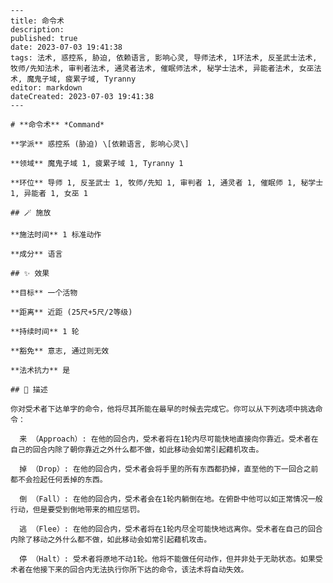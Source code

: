 
    ---
    title: 命令术
    description: 
    published: true
    date: 2023-07-03 19:41:38
    tags: 法术, 惑控系, 胁迫, 依赖语言, 影响心灵, 导师法术, 1环法术, 反圣武士法术, 牧师/先知法术, 审判者法术, 通灵者法术, 催眠师法术, 秘学士法术, 异能者法术, 女巫法术, 魔鬼子域, 疲累子域, Tyranny
    editor: markdown
    dateCreated: 2023-07-03 19:41:38
    ---

    # **命令术** *Command*

    **学派** 惑控系 (胁迫) \[依赖语言, 影响心灵\] 

    **领域** 魔鬼子域 1, 疲累子域 1, Tyranny 1

    **环位** 导师 1, 反圣武士 1, 牧师/先知 1, 审判者 1, 通灵者 1, 催眠师 1, 秘学士 1, 异能者 1, 女巫 1

    ## 🪄 施放

    **施法时间** 1 标准动作

    **成分** 语言

    ## ✨ 效果 

    **目标** 一个活物 

    **距离** 近距 (25尺+5尺/2等级)  

    **持续时间** 1 轮 

    **豁免** 意志, 通过则无效

    **法术抗力** 是

    ## 📖 描述

    你对受术者下达单字的命令，他将尽其所能在最早的时候去完成它。你可以从下列选项中挑选命令：

      来 （Approach）: 在他的回合内，受术者将在1轮内尽可能快地直接向你靠近。受术者在自己的回合内除了朝你靠近之外什么都不做，如此移动会如常引起藉机攻击。

      掉 （Drop）: 在他的回合内，受术者会将手里的所有东西都扔掉，直至他的下一回合之前都不会捡起任何丢掉的东西。

      倒 （Fall）: 在他的回合内，受术者会在1轮内躺倒在地。在俯卧中他可以如正常情况一般行动，但是要受到倒地带来的相应惩罚。

      逃 （Flee）: 在他的回合内，受术者将在1轮内尽全可能快地远离你。受术者在自己的回合内除了移动之外什么都不做，如此移动会如常引起藉机攻击。

      停 （Halt）: 受术者将原地不动1轮。他将不能做任何动作，但并非处于无助状态。如果受术者在他接下来的回合内无法执行你所下达的命令，该法术将自动失效。
    